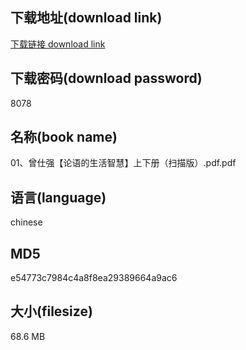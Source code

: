 ## 下载地址(download link)
[下载链接 download link](https://voluble-croquembouche-d321dc.netlify.app/?s=01%E3%80%81%E6%9B%BE%E4%BB%95%E5%BC%BA%E3%80%90%E8%AE%BA%E8%AF%AD%E7%9A%84%E7%94%9F%E6%B4%BB%E6%99%BA%E6%85%A7%E3%80%91%E4%B8%8A%E4%B8%8B%E5%86%8C%EF%BC%88%E6%89%AB%E6%8F%8F%E7%89%88%EF%BC%89.pdf)

## 下载密码(download password)
8078

## 名称(book name)
01、曾仕强【论语的生活智慧】上下册（扫描版）.pdf.pdf

## 语言(language)
chinese

## MD5
e54773c7984c4a8f8ea29389664a9ac6

## 大小(filesize)
68.6 MB
